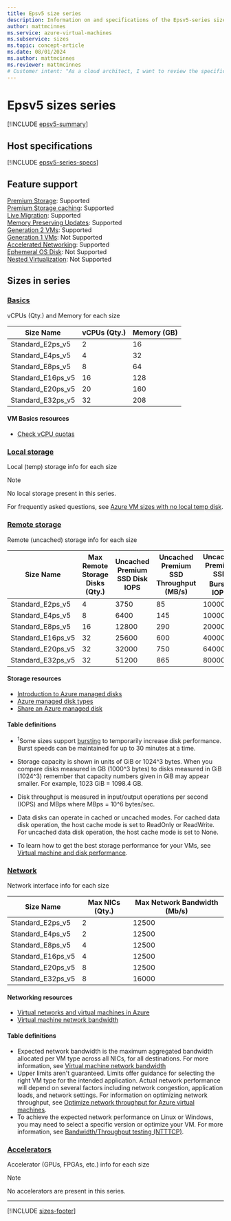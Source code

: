 ```yaml
---
title: Epsv5 size series
description: Information on and specifications of the Epsv5-series sizes
author: mattmcinnes
ms.service: azure-virtual-machines
ms.subservice: sizes
ms.topic: concept-article
ms.date: 08/01/2024
ms.author: mattmcinnes
ms.reviewer: mattmcinnes
# Customer intent: "As a cloud architect, I want to review the specifications and capabilities of the Epsv5 virtual machine sizes, so that I can select the most appropriate size for my application's performance and resource needs."
---
```


# Epsv5 sizes series

[!INCLUDE [epsv5-summary](./includes/epsv5-series-summary.md)]

## Host specifications
[!INCLUDE [epsv5-series-specs](./includes/epsv5-series-specs.md)]

## Feature support
[Premium Storage](../../premium-storage-performance.md): Supported <br>[Premium Storage caching](../../premium-storage-performance.md): Supported <br>[Live Migration](../../maintenance-and-updates.md): Supported <br>[Memory Preserving Updates](../../maintenance-and-updates.md): Supported <br>[Generation 2 VMs](../../generation-2.md): Supported <br>[Generation 1 VMs](../../generation-2.md): Not Supported <br>[Accelerated Networking](/azure/virtual-network/create-vm-accelerated-networking-cli): Supported <br>[Ephemeral OS Disk](../../ephemeral-os-disks.md): Not Supported <br>[Nested Virtualization](/virtualization/hyper-v-on-windows/user-guide/nested-virtualization): Not Supported <br>

## Sizes in series

### [Basics](#tab/sizebasic)

vCPUs (Qty.) and Memory for each size

| Size Name | vCPUs (Qty.) | Memory (GB) |
| --- | --- | --- |
| Standard_E2ps_v5 | 2 | 16 |
| Standard_E4ps_v5 | 4 | 32 |
| Standard_E8ps_v5 | 8 | 64 |
| Standard_E16ps_v5 | 16 | 128 |
| Standard_E20ps_v5 | 20 | 160 |
| Standard_E32ps_v5 | 32 | 208 |

#### VM Basics resources
- [Check vCPU quotas](../../../virtual-machines/quotas.md)

### [Local storage](#tab/sizestoragelocal)

Local (temp) storage info for each size

> [!NOTE]
> No local storage present in this series.
>
> For frequently asked questions, see [Azure VM sizes with no local temp disk](../../azure-vms-no-temp-disk.yml).



### [Remote storage](#tab/sizestorageremote)

Remote (uncached) storage info for each size

| Size Name | Max Remote Storage Disks (Qty.) | Uncached Premium SSD Disk IOPS | Uncached Premium SSD Throughput (MB/s) | Uncached Premium SSD Burst<sup>1</sup> IOPS | Uncached Premium SSD Burst<sup>1</sup> Throughput (MB/s) |
| --- | --- | --- | --- | --- | --- |
| Standard_E2ps_v5 | 4 | 3750 | 85 | 10000 | 1200 |
| Standard_E4ps_v5 | 8 | 6400 | 145 | 10000 | 1200 |
| Standard_E8ps_v5 | 16 | 12800 | 290 | 20000 | 1200 |
| Standard_E16ps_v5 | 32 | 25600 | 600 | 40000 | 1200 |
| Standard_E20ps_v5 | 32 | 32000 | 750 | 64000 | 1600 |
| Standard_E32ps_v5 | 32 | 51200 | 865 | 80000 | 2000 |

#### Storage resources
- [Introduction to Azure managed disks](../../../virtual-machines/managed-disks-overview.md)
- [Azure managed disk types](../../../virtual-machines/disks-types.md)
- [Share an Azure managed disk](../../../virtual-machines/disks-shared.md)

#### Table definitions
- <sup>1</sup>Some sizes support [bursting](../../disk-bursting.md) to temporarily increase disk performance. Burst speeds can be maintained for up to 30 minutes at a time.

- Storage capacity is shown in units of GiB or 1024^3 bytes. When you compare disks measured in GB (1000^3 bytes) to disks measured in GiB (1024^3) remember that capacity numbers given in GiB may appear smaller. For example, 1023 GiB = 1098.4 GB.
- Disk throughput is measured in input/output operations per second (IOPS) and MBps where MBps = 10^6 bytes/sec.
- Data disks can operate in cached or uncached modes. For cached data disk operation, the host cache mode is set to ReadOnly or ReadWrite. For uncached data disk operation, the host cache mode is set to None.
- To learn how to get the best storage performance for your VMs, see [Virtual machine and disk performance](../../../virtual-machines/disks-performance.md).


### [Network](#tab/sizenetwork)

Network interface info for each size

| Size Name | Max NICs (Qty.) | Max Network Bandwidth (Mb/s) |
| --- | --- | --- |
| Standard_E2ps_v5 | 2 | 12500 |
| Standard_E4ps_v5 | 2 | 12500 |
| Standard_E8ps_v5 | 4 | 12500 |
| Standard_E16ps_v5 | 4 | 12500 |
| Standard_E20ps_v5 | 8 | 12500 |
| Standard_E32ps_v5 | 8 | 16000 |

#### Networking resources
- [Virtual networks and virtual machines in Azure](/azure/virtual-network/network-overview)
- [Virtual machine network bandwidth](/azure/virtual-network/virtual-machine-network-throughput)

#### Table definitions
- Expected network bandwidth is the maximum aggregated bandwidth allocated per VM type across all NICs, for all destinations. For more information, see [Virtual machine network bandwidth](/azure/virtual-network/virtual-machine-network-throughput)
- Upper limits aren't guaranteed. Limits offer guidance for selecting the right VM type for the intended application. Actual network performance will depend on several factors including network congestion, application loads, and network settings. For information on optimizing network throughput, see [Optimize network throughput for Azure virtual machines](/azure/virtual-network/virtual-network-optimize-network-bandwidth). 
-  To achieve the expected network performance on Linux or Windows, you may need to select a specific version or optimize your VM. For more information, see [Bandwidth/Throughput testing (NTTTCP)](/azure/virtual-network/virtual-network-bandwidth-testing).

### [Accelerators](#tab/sizeaccelerators)

Accelerator (GPUs, FPGAs, etc.) info for each size

> [!NOTE]
> No accelerators are present in this series.

---

[!INCLUDE [sizes-footer](../includes/sizes-footer.md)]

